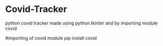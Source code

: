 # Covid-Tracker
python covid tracker made using python tkinter and by importing module covid 

#importing of covid module
pip install covid


